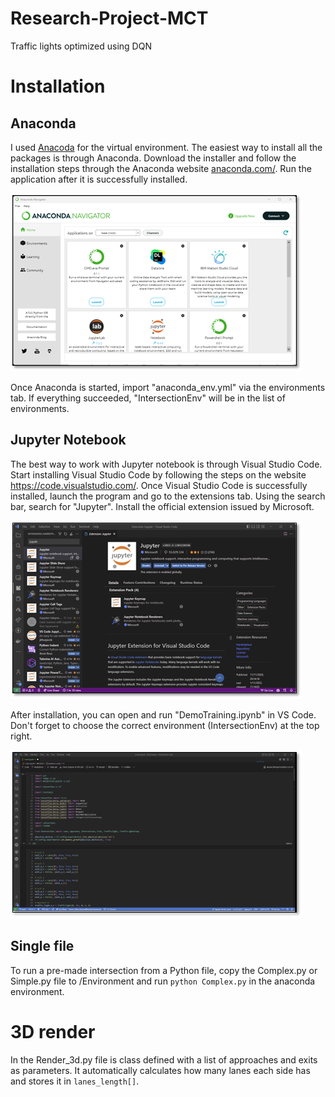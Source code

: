 # Research-Project-MCT
Traffic lights optimized using DQN

# Installation
## Anaconda
I used [Anacoda](https://www.anaconda.com/) for the virtual environment. The easiest way to install all the packages is through Anaconda. Download the installer and follow the installation steps through the Anaconda website [anaconda.com/](https://www.anaconda.com/). Run the application after it is successfully installed.

![Anaconda startpage](https://raw.githubusercontent.com/ClarysseArthur/Research-Project-MCT/main/rm_assets/Picture1.png?raw=true)

Once Anaconda is started, import "anaconda_env.yml" via the environments tab. If everything succeeded, "IntersectionEnv" will be in the list of environments.

## Jupyter Notebook
The best way to work with Jupyter notebook is through Visual Studio Code. Start installing Visual Studio Code by following the steps on the website https://code.visualstudio.com/. Once Visual Studio Code is successfully installed, launch the program and go to the extensions tab. Using the search bar, search for "Jupyter". Install the official extension issued by Microsoft. 

![Jupyter extension in VS Code](https://raw.githubusercontent.com/ClarysseArthur/Research-Project-MCT/main/rm_assets/Picture2.png?raw=true)

After installation, you can open and run "DemoTraining.ipynb" in VS Code. Don't forget to choose the correct environment (IntersectionEnv) at the top right.

![DemoTraining.ipynb in VS Code](https://raw.githubusercontent.com/ClarysseArthur/Research-Project-MCT/main/rm_assets/Picture3.png?raw=true)

## Single file
To run a pre-made intersection from a Python file, copy the Complex.py or Simple.py file to /Environment and run `python Complex.py` in the anaconda environment.

# 3D render
In the Render_3d.py file is class defined with a list of approaches and exits as parameters. It automatically  calculates how many lanes each side has and stores it in `lanes_length[]`. 